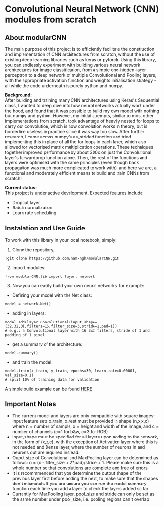 # Convolutional Neural Network (CNN) modules from scratch

## About modularCNN

The main purpose of this project is to efficiently facilitate the construction and implementation of CNN architectures from scratch, without the use of existing deep learning libraries such as keras or pytorch. Using this library, you can endlessly experiment with building various neural network architectures for image classification, from a simple one-hidden-layer perceptron to a deep network of multiple Convolutional and Pooling layers, with the appropriate activation function and weights initialisation strategy - all while the code underneath is purely python and numpy.

**Background:**<br>
After building and training many CNN architectures using Keras's Sequential class, I wanted to deep dive into how neural networks actually work under the hood, and found that it was possible to build my own model with nothing but numpy and python. However, my initial attempts, similar to most other implementations from scratch, took advantage of heavily nested for loops to carry out convolution, which is how convolution works in theory, but is borderline useless in practice since it was way too slow. After further research, I came across numpy's as_strided function and tried implementing this in place of all the for loops in each layer, which also allowed for vectorised matrix multiplication operations. These techniques together improved performance by about 300x on just the Convolutional layer's forwardprop function alone. Then, the rest of the functions and layers were optimised with the same principles (even though back propagation was much more complicated to work with), and here we are, a functional and moderately efficient means to build and train CNNs from scratch!

**Current status:**<br>
This project is under active development. Expected features include:
- Dropout layer
- Batch normalization
- Learn rate scheduling

## Instalation and Use Guide
To work with this library in your local notebook, simply:
1. Clone the repository,

```
!git clone https://github.com/nam-ngh/modularCNN.git
```

2. Import modules:

```
from modularCNN.lib import layer, network
```

3. Now you can easily build your own neural networks, for example:<br>
 - Defining your model with the Net class:

```
model = network.Net()
```

 - adding in layers:

```
model.add(layer.Convolutional(input_shape=(32,32,3),filters=16,filter_size=3,stride=1,pad=1))
# e.g.: a Convolutional layer with 16 3x3 filters, stride of 1 and padding of 1 pixel
```

 - get a summary of the architecture:

```
model.summary()
```

 - and train the model:

```
model.train(x_train, y_train, epochs=30, learn_rate=0.00001, val_size=0.1)
# split 10% of training data for validation
```
A simple build example can be found [HERE](https://github.com/nam-ngh/notebooks/blob/89f31c0d5164759f1fa8fa939b45b476ba67ecc6/simpleCNN_cifar10.ipynb)
## Important Notes
- The current model and layers are only compatible with square images: Input feature sets x_train, x_test must be provided in shape (n,x,x,c) where n = number of sample, x = height and width of the image, and c = number of channels (c=1 for b&w, c=3 for RGB)
- input_shape must be specified for all layers upon adding to the network, in the form of (x,x,c), with the exception of Activation layer where this is not needed and Dense layer, where the number of neurons in and neurons out are required instead.
- Ouput size of Convolutional and MaxPooling layer can be determined as follows: o = (x - filter_size + 2*pad)/stride + 1. Please make sure this is a whole number so that convolutions are complete and free of errors
- It is recommmended that you determine the output shape of the previous layer first before adding the next, to make sure that the shapes don't mismatch. If you are unsure you can run the model summary function each time you add a layer to check the layers added so far
- Currently for MaxPooling layer, pool_size and stride can only be set as the same number under pool_size, i.e. pooling regions can't overlap






